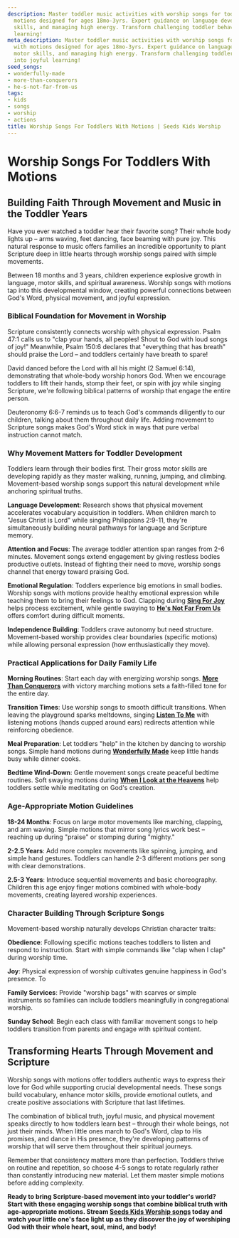 ```yaml
---
description: Master toddler music activities with worship songs for toddlers with
  motions designed for ages 18mo-3yrs. Expert guidance on language development, motor
  skills, and managing high energy. Transform challenging toddler behaviors into joyful
  learning!
meta_description: Master toddler music activities with worship songs for toddlers
  with motions designed for ages 18mo-3yrs. Expert guidance on language development,
  motor skills, and managing high energy. Transform challenging toddler behaviors
  into joyful learning!
seed_songs:
- wonderfully-made
- more-than-conquerors
- he-s-not-far-from-us
tags:
- kids
- songs
- worship
- actions
title: Worship Songs For Toddlers With Motions | Seeds Kids Worship
---
```

# Worship Songs For Toddlers With Motions

## Building Faith Through Movement and Music in the Toddler Years

Have you ever watched a toddler hear their favorite song? Their whole body lights up – arms waving, feet dancing, face beaming with pure joy. This natural response to music offers families an incredible opportunity to plant Scripture deep in little hearts through worship songs paired with simple movements.

Between 18 months and 3 years, children experience explosive growth in language, motor skills, and spiritual awareness. Worship songs with motions tap into this developmental window, creating powerful connections between God's Word, physical movement, and joyful expression.

### Biblical Foundation for Movement in Worship

Scripture consistently connects worship with physical expression. Psalm 47:1 calls us to "clap your hands, all peoples! Shout to God with loud songs of joy!" Meanwhile, Psalm 150:6 declares that "everything that has breath" should praise the Lord – and toddlers certainly have breath to spare!

David danced before the Lord with all his might (2 Samuel 6:14), demonstrating that whole-body worship honors God. When we encourage toddlers to lift their hands, stomp their feet, or spin with joy while singing Scripture, we're following biblical patterns of worship that engage the entire person.

Deuteronomy 6:6-7 reminds us to teach God's commands diligently to our children, talking about them throughout daily life. Adding movement to Scripture songs makes God's Word stick in ways that pure verbal instruction cannot match.

### Why Movement Matters for Toddler Development

Toddlers learn through their bodies first. Their gross motor skills are developing rapidly as they master walking, running, jumping, and climbing. Movement-based worship songs support this natural development while anchoring spiritual truths.

**Language Development**: Research shows that physical movement accelerates vocabulary acquisition in toddlers. When children march to "Jesus Christ is Lord" while singing Philippians 2:9-11, they're simultaneously building neural pathways for language and Scripture memory.

**Attention and Focus**: The average toddler attention span ranges from 2-6 minutes. Movement songs extend engagement by giving restless bodies productive outlets. Instead of fighting their need to move, worship songs channel that energy toward praising God.

**Emotional Regulation**: Toddlers experience big emotions in small bodies. Worship songs with motions provide healthy emotional expression while teaching them to bring their feelings to God. Clapping during **[Sing For Joy](https://seedskidsworship.com/product/sing-for-joy-psalm-951-4-3/)** helps process excitement, while gentle swaying to **[He's Not Far From Us](https://seedskidsworship.com/product/hes-not-far-from-us-acts-1726-27-2/)** offers comfort during difficult moments.

**Independence Building**: Toddlers crave autonomy but need structure. Movement-based worship provides clear boundaries (specific motions) while allowing personal expression (how enthusiastically they move).

### Practical Applications for Daily Family Life

**Morning Routines**: Start each day with energizing worship songs. **[More Than Conquerors](https://seedskidsworship.com/product/more-than-conquerors-romans-837/)** with victory marching motions sets a faith-filled tone for the entire day.

**Transition Times**: Use worship songs to smooth difficult transitions. When leaving the playground sparks meltdowns, singing **[Listen To Me](https://seedskidsworship.com/product/listen-to-me-psalm-3411-14/)** with listening motions (hands cupped around ears) redirects attention while reinforcing obedience.

**Meal Preparation**: Let toddlers "help" in the kitchen by dancing to worship songs. Simple hand motions during **[Wonderfully Made](https://seedskidsworship.com/product/wonderfully-made-psalm-13914-2/)** keep little hands busy while dinner cooks.

**Bedtime Wind-Down**: Gentle movement songs create peaceful bedtime routines. Soft swaying motions during **[When I Look at the Heavens](https://seedskidsworship.com/product/when-i-look-at-your-heavens/)** help toddlers settle while meditating on God's creation.

### Age-Appropriate Motion Guidelines

**18-24 Months**: Focus on large motor movements like marching, clapping, and arm waving. Simple motions that mirror song lyrics work best – reaching up during "praise" or stomping during "mighty."

**2-2.5 Years**: Add more complex movements like spinning, jumping, and simple hand gestures. Toddlers can handle 2-3 different motions per song with clear demonstrations.

**2.5-3 Years**: Introduce sequential movements and basic choreography. Children this age enjoy finger motions combined with whole-body movements, creating layered worship experiences.

### Character Building Through Scripture Songs

Movement-based worship naturally develops Christian character traits:

**Obedience**: Following specific motions teaches toddlers to listen and respond to instruction. Start with simple commands like "clap when I clap" during worship time.

**Joy**: Physical expression of worship cultivates genuine happiness in God's presence. To

**Family Services**: Provide "worship bags" with scarves or simple instruments so families can include toddlers meaningfully in congregational worship.

**Sunday School**: Begin each class with familiar movement songs to help toddlers transition from parents and engage with spiritual content.

## Transforming Hearts Through Movement and Scripture

Worship songs with motions offer toddlers authentic ways to express their love for God while supporting crucial developmental needs. These songs build vocabulary, enhance motor skills, provide emotional outlets, and create positive associations with Scripture that last lifetimes.

The combination of biblical truth, joyful music, and physical movement speaks directly to how toddlers learn best – through their whole beings, not just their minds. When little ones march to God's Word, clap to His promises, and dance in His presence, they're developing patterns of worship that will serve them throughout their spiritual journeys.

Remember that consistency matters more than perfection. Toddlers thrive on routine and repetition, so choose 4-5 songs to rotate regularly rather than constantly introducing new material. Let them master simple motions before adding complexity.

**Ready to bring Scripture-based movement into your toddler's world? Start with these engaging worship songs that combine biblical truth with age-appropriate motions. Stream [Seeds Kids Worship songs](https://seedskidsworship.com/) today and watch your little one's face light up as they discover the joy of worshiping God with their whole heart, soul, mind, and body!**

<script type="application/ld+json">
{
  "@context": "https://schema.org",
  "@type": "Article",
  "headline": "Worship Songs For Toddlers With Motions",
  "author": {
    "@type": "Organization",
    "name": "Seeds Kids Worship"
  },
  "publisher": {
    "@type": "Organization",
    "name": "Seeds Kids Worship",
    "logo": {
      "@type": "ImageObject",
      "url": "https://seedskidsworship.com/logo.png"
    }
  },
  "datePublished": "2025-09-08T16:58:11.474676",
  "dateModified": "2025-09-08T16:58:11.474699",
  "description": "Master toddler music activities with worship songs for toddlers with motions designed for ages 18mo-3yrs. Expert guidance on language development, motor skills,",
  "mainEntityOfPage": {
    "@type": "WebPage",
    "@id": "https://seedskidsworship.com/activities/worship-songs-for-toddlers-with-motions/"
  }
}
</script>

<script type="application/ld+json">
{
  "@context": "https://schema.org",
  "@type": "Product",
  "name": "Wonderfully Made",
  "description": "A song affirming children that they are fearfully and wonderfully made",
  "url": "https://seedskidsworship.com/product/wonderfully-made-psalm-13914-2/",
  "brand": {
    "@type": "Brand",
    "name": "Seeds Kids Worship"
  },
  "category": "Children's Christian Music",
  "album": "The Power of Encouragement"
}
</script>

<script type="application/ld+json">
{
  "@context": "https://schema.org",
  "@type": "Product",
  "name": "More Than Conquerors",
  "description": "Powerful song declaring God as mighty to save and rejoicing over us from Zephaniah 3:17",
  "url": "https://seedskidsworship.com/product/more-than-conquerors-romans-837/",
  "brand": {
    "@type": "Brand",
    "name": "Seeds Kids Worship"
  },
  "category": "Children's Christian Music",
  "album": "Seeds of Character"
}
</script>

<script type="application/ld+json">
{
  "@context": "https://schema.org",
  "@type": "Product",
  "name": "He's Not Far From Us",
  "description": "A song about God's nearness and presence with us",
  "url": "https://seedskidsworship.com/product/hes-not-far-from-us-acts-1726-27-2/",
  "brand": {
    "@type": "Brand",
    "name": "Seeds Kids Worship"
  },
  "category": "Children's Christian Music",
  "album": "I AM with You"
}
</script>

<script type="application/ld+json">
{
  "@context": "https://schema.org",
  "@type": "Product",
  "name": "Sing For Joy",
  "description": "Joyful worship song encouraging children to sing for joy to the Rock of salvation from Psalm 95:1-4",
  "url": "https://seedskidsworship.com/product/sing-for-
